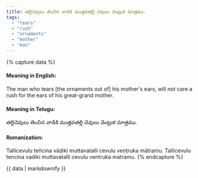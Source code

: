 ```yaml
---
title: తల్లిచెవులు తెంచిన వాడికి ముత్తవతల్లి చెవులు వెంట్రుక మాత్రము.
tags:
  - "tears"
  - "rush"
  - "ornaments"
  - "mother"
  - "man"
---
```


{% capture data %}
#### Meaning in English:
The man who tears [the ornaments out of] his mother's ears, will not care a rush for the ears of his great-grand mother.

#### Meaning in Telugu:
తల్లిచెవులు తెంచిన వాడికి ముత్తవతల్లి చెవులు వెంట్రుక మాత్రము.

#### Romanization:
Tallicevulu ten̄cina vāḍiki muttavatalli cevulu veṇṭruka mātramu.
Tallicevulu tencina vadiki muttavatalli cevulu ventruka matramu.
{% endcapture %}

{{ data | markdownify }}


